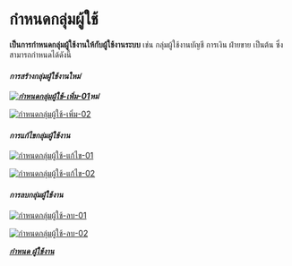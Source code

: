 # กำหนดกลุ่มผู้ใช้

**เป็นการกำหนดกลุ่มผู้ใช้งานให้กับผู้ใช้งานระบบ** เช่น กลุ่มผู้ใช้งานบัญชี
การเงิน ฝ่ายขาย เป็นต้น ซึ่งสามารถกำหนดได้ดังนี้

#### _**การสร้างกลุ่มผู้ใช้งานใหม่**_

_**[![กำหนดกลุ่มผู้ใช้-เพิ่ม-01](http://www.smlaccount.com/manual/wp-content/uploads/2017/11/กำหนดกลุ่มผู้ใช้-เพิ่ม-01.jpg)](http://www.smlaccount.com/manual/wp-content/uploads/2017/11/กำหนดกลุ่มผู้ใช้-เพิ่ม-01.jpg)หม่**_

[![กำหนดกลุ่มผู้ใช้-เพิ่ม-02](http://www.smlaccount.com/manual/wp-content/uploads/2017/11/กำหนดกลุ่มผู้ใช้-เพิ่ม-02.jpg)](http://www.smlaccount.com/manual/wp-content/uploads/2017/11/กำหนดกลุ่มผู้ใช้-เพิ่ม-02.jpg)

#### _**การแก้ไขกลุ่มผู้ใช้งาน**_

[![กำหนดกลุ่มผู้ใช้-แก้ไข-01](http://www.smlaccount.com/manual/wp-content/uploads/2017/11/กำหนดกลุ่มผู้ใช้-แก้ไข-01.jpg)](http://www.smlaccount.com/manual/wp-content/uploads/2017/11/กำหนดกลุ่มผู้ใช้-แก้ไข-01.jpg)

[![กำหนดกลุ่มผู้ใช้-แก้ไข-02](http://www.smlaccount.com/manual/wp-content/uploads/2017/11/กำหนดกลุ่มผู้ใช้-แก้ไข-02.jpg)](http://www.smlaccount.com/manual/wp-content/uploads/2017/11/กำหนดกลุ่มผู้ใช้-แก้ไข-02.jpg)

#### _**การลบกลุ่มผู้ใช้งาน**_

[![กำหนดกลุ่มผู้ใช้-ลบ-01](http://www.smlaccount.com/manual/wp-content/uploads/2017/11/กำหนดกลุ่มผู้ใช้-ลบ-01.jpg)](http://www.smlaccount.com/manual/wp-content/uploads/2017/11/กำหนดกลุ่มผู้ใช้-ลบ-01.jpg)

[![กำหนดกลุ่มผู้ใช้-ลบ-02](http://www.smlaccount.com/manual/wp-content/uploads/2017/11/กำหนดกลุ่มผู้ใช้-ลบ-02.jpg)](http://www.smlaccount.com/manual/wp-content/uploads/2017/11/กำหนดกลุ่มผู้ใช้-ลบ-02.jpg)



[_**กำหนด ผู้ใช้งาน**_](http://www.smlaccount.com/manual/?page_id=1303)








